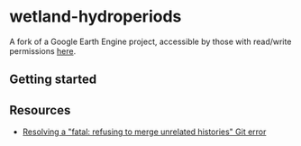 # wetland-hydroperiods
A fork of a Google Earth Engine project, accessible by those with read/write permissions [here](
https://code.earthengine.google.com/?accept_repo=users/laura_csp/wetland_hydroperiods).

## Getting started

## Resources
- [Resolving a "fatal: refusing to merge unrelated histories" Git error](https://www.educative.io/edpresso/the-fatal-refusing-to-merge-unrelated-histories-git-error)
